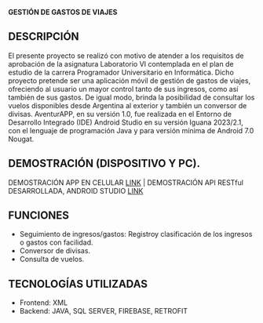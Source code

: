 **GESTIÓN DE GASTOS DE VIAJES**

DESCRIPCIÓN
-----------------------------------------------------------------------------------------------------------------------------------------------------------------------------------------
El presente proyecto se realizó con motivo de atender a los requisitos de aprobación de la asignatura Laboratorio VI contemplada en el plan de estudio de la carrera Programador Universitario en Informática.
Dicho proyecto pretende ser una aplicación móvil de gestión de gastos de viajes, ofreciendo al usuario un mayor control tanto de sus ingresos, como así también de sus gastos.
De igual modo, brinda la posibilidad de consultar los vuelos disponibles desde Argentina al exterior y también un conversor de divisas.
AventurAPP, en su versión 1.0, fue realizada en el Entorno de Desarrollo Integrado (IDE) Android Studio en su versión Iguana 2023/2.1, con el lenguaje de programación Java y para versión mínima de Android 7.0 Nougat.


DEMOSTRACIÓN (DISPOSITIVO Y PC).
-----------------------------------------------------------------------------------------------------------------------------------------------------------------------------------------
DEMOSTRACIÓN APP EN CELULAR [LINK](https://youtu.be/9qHIhiKv7Js?si=tIQTNge_SDuKLjA9) |
DEMOSTRACIÓN API RESTful DESARROLLADA, ANDROID STUDIO [LINK](https://www.youtube.com/watch?v=AgtBHKTW_64)



FUNCIONES
-----------------------------------------------------------------------------------------------------------------------------------------------------------------------------------------
- Seguimiento de ingresos/gastos: Registroy clasificación de los ingresos o gastos con facilidad.
- Conversor de divisas.
- Consulta de vuelos.

TECNOLOGÍAS UTILIZADAS
-----------------------------------------------------------------------------------------------------------------------------------------------------------------------------------------
- Frontend: XML
- Backend: JAVA, SQL SERVER, FIREBASE, RETROFIT


